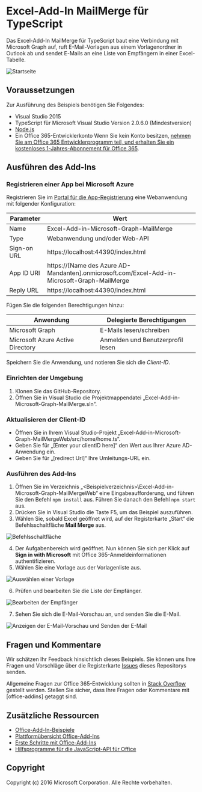 # <a name="excel-add-in-typescript-mailmerge"></a>Excel-Add-In MailMerge für TypeScript

Das Excel-Add-In MailMerge für TypeScript baut eine Verbindung mit Microsoft Graph auf, ruft E-Mail-Vorlagen aus einem Vorlagenordner in Outlook ab und sendet E-Mails an eine Liste von Empfängern in einer Excel-Tabelle.

![Startseite](../readme-images/first_run.PNG)

## <a name="prerequisites"></a>Voraussetzungen

Zur Ausführung des Beispiels benötigen Sie Folgendes:

* Visual Studio 2015
* TypeScript für Microsoft Visual Studio Version 2.0.6.0 (Mindestversion)
* [Node.js](https://nodejs.org/)
* Ein Office 365-Entwicklerkonto Wenn Sie kein Konto besitzen, [nehmen Sie am Office 365 Entwicklerprogramm teil, und erhalten Sie ein kostenloses 1-Jahres-Abonnement für Office 365](https://aka.ms/devprogramsignup).

## <a name="run-the-add-in"></a>Ausführen des Add-Ins

### <a name="register-your-app-in-microsoft-azure"></a>Registrieren einer App bei Microsoft Azure

Registrieren Sie im [Portal für die App-Registrierung](https://apps.dev.microsoft.com) eine Webanwendung mit folgender Konfiguration:

Parameter | Wert
---------|--------
Name | Excel-Add-in-Microsoft-Graph-MailMerge
Type | Webanwendung und/oder Web-API
Sign-on URL | https://localhost:44390/index.html
App ID URI | https://[Name des Azure AD-Mandanten].onmicrosoft.com/Excel-Add-in-Microsoft-Graph-MailMerge
Reply URL | https://localhost:44390/index.html

Fügen Sie die folgenden Berechtigungen hinzu:

Anwendung | Delegierte Berechtigungen
---------|--------
Microsoft Graph | E-Mails lesen/schreiben
Microsoft Azure Active Directory | Anmelden und Benutzerprofil lesen

Speichern Sie die Anwendung, und notieren Sie sich die *Client-ID*.

### <a name="set-up-your-environment"></a>Einrichten der Umgebung

1. Klonen Sie das GitHub-Repository.
3. Öffnen Sie in Visual Studio die Projektmappendatei „Excel-Add-in-Microsoft-Graph-MailMerge.sln“.

### <a name="update-the-client-id"></a>Aktualisieren der Client-ID

* Öffnen Sie in Ihrem Visual Studio-Projekt „Excel-Add-in-Microsoft-Graph-MailMergeWeb/src/home/home.ts“.
* Geben Sie für „[Enter your clientID here]“ den Wert aus Ihrer Azure AD-Anwendung ein.
* Geben Sie für „[redirect Url]“ Ihre Umleitungs-URL ein.

### <a name="run-the-add-in"></a>Ausführen des Add-Ins

1. Öffnen Sie im Verzeichnis „\<Beispielverzeichnis\>\Excel-Add-in-Microsoft-Graph-MailMergeWeb“ eine Eingabeaufforderung, und führen Sie den Befehl `npm install` aus. Führen Sie danach den Befehl `npm start` aus.
2. Drücken Sie in Visual Studio die Taste F5, um das Beispiel auszuführen.
3. Wählen Sie, sobald Excel geöffnet wird, auf der Registerkarte „Start“ die Befehlsschaltfläche **Mail Merge** aus.

![Befehlsschaltfläche](../readme-images/command_button.PNG)

4. Der Aufgabenbereich wird geöffnet. Nun können Sie sich per Klick auf **Sign in with Microsoft** mit Office 365-Anmeldeinformationen authentifizieren.
5. Wählen Sie eine Vorlage aus der Vorlagenliste aus.

![Auswählen einer Vorlage](../readme-images/select_template.PNG)

6. Prüfen und bearbeiten Sie die Liste der Empfänger.

![Bearbeiten der Empfänger](../readme-images/mailmerge_table.PNG)

7. Sehen Sie sich die E-Mail-Vorschau an, und senden Sie die E-Mail.

![Anzeigen der E-Mail-Vorschau und Senden der E-Mail](../readme-images/preview_send.PNG)

## <a name="questions-and-comments"></a>Fragen und Kommentare

Wir schätzen Ihr Feedback hinsichtlich dieses Beispiels. Sie können uns Ihre Fragen und Vorschläge über die Registerkarte [Issues](https://github.com/OfficeDev/Excel-Add-in-TypeScript-MailMerge/issues) dieses Repositorys senden.

Allgemeine Fragen zur Office 365-Entwicklung sollten in [Stack Overflow](http://stackoverflow.com/questions/tagged/office-addins) gestellt werden. Stellen Sie sicher, dass Ihre Fragen oder Kommentare mit [office-addins] getaggt sind.

## <a name="additional-resources"></a>Zusätzliche Ressourcen

* [Office-Add-In-Beispiele](https://github.com/OfficeDev?utf8=%E2%9C%93&query=-add-in)
* [Plattformübersicht Office-Add-Ins](http://dev.office.com/docs/add-ins/overview/office-add-ins)
* [Erste Schritte mit Office-Add-Ins](http://dev.office.com/getting-started/addins)
* [Hilfsprogramme für die JavaScript-API für Office](https://github.com/OfficeDev/office-js-helpers)

## <a name="copyright"></a>Copyright

Copyright (c) 2016 Microsoft Corporation. Alle Rechte vorbehalten.





